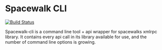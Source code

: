 Spacewalk CLI
=============

[![Build Status](https://travis-ci.org/makewhatis/space.png)](https://travis-ci.org/makewhatis/space)

Spacewalk-cli is a command line tool + api wrapper for spacewalks xmlrpc library. It contains every api call in its
library available for use, and the number of command line options is growing.



